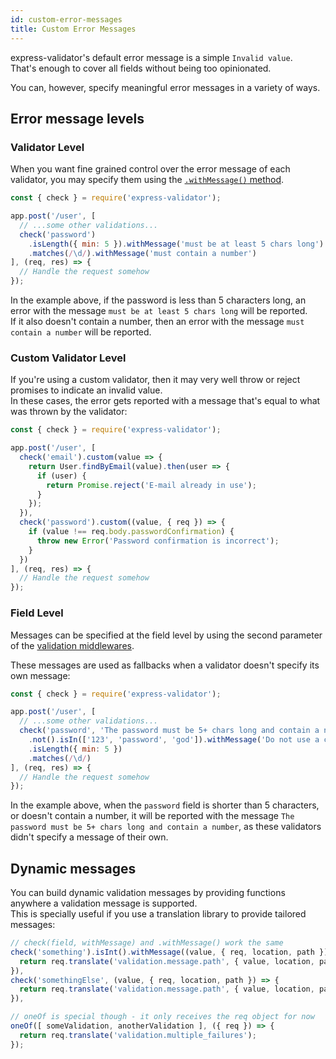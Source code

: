 ```yaml
---
id: custom-error-messages
title: Custom Error Messages
---
```


express-validator's default error message is a simple `Invalid value`.  
That's enough to cover all fields without being too opinionated.

You can, however, specify meaningful error messages in a variety of ways.

## Error message levels

### Validator Level

When you want fine grained control over the error message of each validator,
you may specify them using the [`.withMessage()` method](api-validation-chain.md#withmessagemessage).

```js
const { check } = require('express-validator');

app.post('/user', [
  // ...some other validations...
  check('password')
    .isLength({ min: 5 }).withMessage('must be at least 5 chars long')
    .matches(/\d/).withMessage('must contain a number')
], (req, res) => {
  // Handle the request somehow
});
```

In the example above, if the password is less than 5 characters long, an error with the message
`must be at least 5 chars long` will be reported.  
If it also doesn't contain a number, then an error with the message `must contain a number` will be
reported.

### Custom Validator Level

If you're using a custom validator, then it may very well throw or reject promises to indicate an invalid value.  
In these cases, the error gets reported with a message that's equal to what was thrown by the validator:

```js
const { check } = require('express-validator');

app.post('/user', [
  check('email').custom(value => {
    return User.findByEmail(value).then(user => {
      if (user) {
        return Promise.reject('E-mail already in use');
      }
    });
  }),
  check('password').custom((value, { req }) => {
    if (value !== req.body.passwordConfirmation) {
      throw new Error('Password confirmation is incorrect');
    }
  })
], (req, res) => {
  // Handle the request somehow
});
```

### Field Level

Messages can be specified at the field level by using the second parameter of the
[validation middlewares](api-check.md#check-field-message).

These messages are used as fallbacks when a validator doesn't specify its own message:

```js
const { check } = require('express-validator');

app.post('/user', [
  // ...some other validations...
  check('password', 'The password must be 5+ chars long and contain a number')
    .not().isIn(['123', 'password', 'god']).withMessage('Do not use a common word as the password')
    .isLength({ min: 5 })
    .matches(/\d/)
], (req, res) => {
  // Handle the request somehow
});
```

In the example above, when the `password` field is shorter than 5 characters, or doesn't contain a number,
it will be reported with the message `The password must be 5+ chars long and contain a number`,
as these validators didn't specify a message of their own.

## Dynamic messages

You can build dynamic validation messages by providing functions anywhere a validation message is supported.  
This is specially useful if you use a translation library to provide tailored messages:

```js
// check(field, withMessage) and .withMessage() work the same
check('something').isInt().withMessage((value, { req, location, path }) => {
  return req.translate('validation.message.path', { value, location, path });
}),
check('somethingElse', (value, { req, location, path }) => {
  return req.translate('validation.message.path', { value, location, path });
}),

// oneOf is special though - it only receives the req object for now
oneOf([ someValidation, anotherValidation ], ({ req }) => {
  return req.translate('validation.multiple_failures');
});
```
